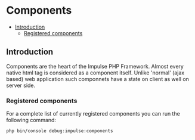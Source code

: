# Components

- [Introduction](#introduction)
	- [Registered components](#registered_components)

<a name="introduction"></a>
## Introduction

Components are the heart of the Impulse PHP Framework. Almost every native html tag is considered as a component itself. Unlike 'normal' (ajax based) web application such componnets have a state on client as well on server side. 

<a name="registered_components"></a>
### Registered components

For a complete list of currently registered components you can run the following command:

<pre class="imp-code line-numbers language-bash">
<code class="language-bash">php bin/console debug:impulse:components</code>
</pre>
